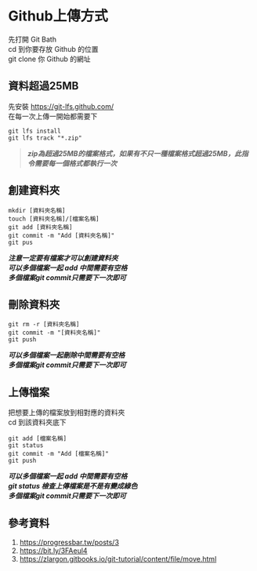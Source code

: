 # Github上傳方式
先打開 Git Bath  
cd 到你要存放 Github 的位置  
git clone 你 Github 的網址  

## 資料超過25MB
先安裝 <https://git-lfs.github.com/>  
在每一次上傳一開始都需要下  

```linux
git lfs install  
git lfs track "*.zip"
```
 >**_zip為超過25MB的檔案格式，如果有不只一種檔案格式超過25MB，此指令需要每一個格式都執行一次_** 

## 創建資料夾  
```linux
mkdir [資料夾名稱]  
touch [資料夾名稱]/[檔案名稱]    
git add [資料夾名稱]   
git commit -m "Add [資料夾名稱]"    
git pus
```
**_注意一定要有檔案才可以創建資料夾_**  
**_可以多個檔案一起 add 中間需要有空格_**   
**_多個檔案git commit只需要下一次即可_**  

## 刪除資料夾
```linux
git rm -r [資料夾名稱]  
git commit -m "[資料夾名稱]"   
git push
```
**_可以多個檔案一起刪除中間需要有空格_**  
**_多個檔案git commit只需要下一次即可_**

## 上傳檔案
把想要上傳的檔案放到相對應的資料夾  
cd 到該資料夾底下
```linux
git add [檔案名稱]    
git status    
git commit -m "Add [檔案名稱]"  
git push
```
**_可以多個檔案一起 add 中間需要有空格_**  
**_git status 檢查上傳檔案是不是有變成綠色_**  
**_多個檔案git commit只需要下一次即可_**  

## 參考資料
1. https://progressbar.tw/posts/3
2. https://bit.ly/3FAeul4
3. https://zlargon.gitbooks.io/git-tutorial/content/file/move.html  
